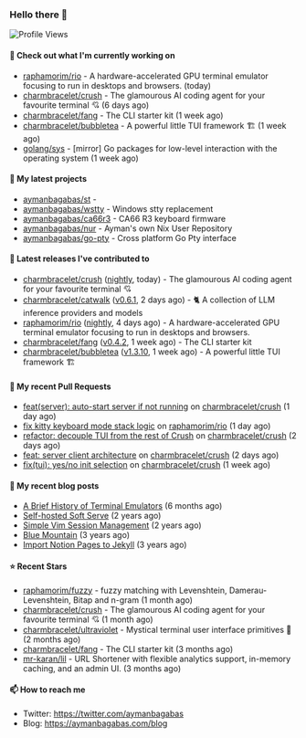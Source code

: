 ### Hello there 👋

![Profile Views](https://komarev.com/ghpvc/?username=aymanbagabas&label=PROFILE+VIEWS)

#### 👷 Check out what I'm currently working on

- [raphamorim/rio](https://github.com/raphamorim/rio) - A hardware-accelerated GPU terminal emulator focusing to run in desktops and browsers. (today)
- [charmbracelet/crush](https://github.com/charmbracelet/crush) - The glamourous AI coding agent for your favourite terminal 💘 (6 days ago)
- [charmbracelet/fang](https://github.com/charmbracelet/fang) - The CLI starter kit (1 week ago)
- [charmbracelet/bubbletea](https://github.com/charmbracelet/bubbletea) - A powerful little TUI framework 🏗 (1 week ago)
- [golang/sys](https://github.com/golang/sys) - [mirror] Go packages for low-level interaction with the operating system (1 week ago)

#### 🌱 My latest projects

- [aymanbagabas/st](https://github.com/aymanbagabas/st) - 
- [aymanbagabas/wstty](https://github.com/aymanbagabas/wstty) - Windows stty replacement
- [aymanbagabas/ca66r3](https://github.com/aymanbagabas/ca66r3) - CA66 R3 keyboard firmware
- [aymanbagabas/nur](https://github.com/aymanbagabas/nur) - Ayman&#39;s own Nix User Repository
- [aymanbagabas/go-pty](https://github.com/aymanbagabas/go-pty) - Cross platform Go Pty interface

#### 🔭 Latest releases I've contributed to

- [charmbracelet/crush](https://github.com/charmbracelet/crush) ([nightly](https://github.com/charmbracelet/crush/releases/tag/nightly), today) - The glamourous AI coding agent for your favourite terminal 💘
- [charmbracelet/catwalk](https://github.com/charmbracelet/catwalk) ([v0.6.1](https://github.com/charmbracelet/catwalk/releases/tag/v0.6.1), 2 days ago) - 🐈 A collection of LLM inference providers and models 
- [raphamorim/rio](https://github.com/raphamorim/rio) ([nightly](https://github.com/raphamorim/rio/releases/tag/nightly), 4 days ago) - A hardware-accelerated GPU terminal emulator focusing to run in desktops and browsers.
- [charmbracelet/fang](https://github.com/charmbracelet/fang) ([v0.4.2](https://github.com/charmbracelet/fang/releases/tag/v0.4.2), 1 week ago) - The CLI starter kit
- [charmbracelet/bubbletea](https://github.com/charmbracelet/bubbletea) ([v1.3.10](https://github.com/charmbracelet/bubbletea/releases/tag/v1.3.10), 1 week ago) - A powerful little TUI framework 🏗

#### 🔨 My recent Pull Requests

- [feat(server): auto-start server if not running](https://github.com/charmbracelet/crush/pull/1121) on [charmbracelet/crush](https://github.com/charmbracelet/crush) (1 day ago)
- [fix kitty keyboard mode stack logic](https://github.com/raphamorim/rio/pull/1309) on [raphamorim/rio](https://github.com/raphamorim/rio) (1 day ago)
- [refactor: decouple TUI from the rest of Crush](https://github.com/charmbracelet/crush/pull/1113) on [charmbracelet/crush](https://github.com/charmbracelet/crush) (2 days ago)
- [feat: server client architecture](https://github.com/charmbracelet/crush/pull/1110) on [charmbracelet/crush](https://github.com/charmbracelet/crush) (2 days ago)
- [fix(tui): yes/no init selection](https://github.com/charmbracelet/crush/pull/1074) on [charmbracelet/crush](https://github.com/charmbracelet/crush) (1 week ago)

#### 📜 My recent blog posts

- [A Brief History of Terminal Emulators](https://aymanbagabas.com/blog/2025/03/11/a-brief-history-of-terminal-emulators.html) (6 months ago)
- [Self-hosted Soft Serve](https://aymanbagabas.com/blog/2023/04/28/self-hosted-soft-serve.html) (2 years ago)
- [Simple Vim Session Management](https://aymanbagabas.com/blog/2023/04/13/simple-vim-session-management.html) (2 years ago)
- [Blue Mountain](https://aymanbagabas.com/blog/2022/06/02/blue-mountain.html) (3 years ago)
- [Import Notion Pages to Jekyll](https://aymanbagabas.com/blog/2022/03/29/import-notion-pages-to-jekyll.html) (3 years ago)

#### ⭐ Recent Stars

- [raphamorim/fuzzy](https://github.com/raphamorim/fuzzy) - fuzzy matching with Levenshtein, Damerau-Levenshtein, Bitap and n-gram (1 month ago)
- [charmbracelet/crush](https://github.com/charmbracelet/crush) - The glamourous AI coding agent for your favourite terminal 💘 (1 month ago)
- [charmbracelet/ultraviolet](https://github.com/charmbracelet/ultraviolet) - Mystical terminal user interface primitives 🌈 (2 months ago)
- [charmbracelet/fang](https://github.com/charmbracelet/fang) - The CLI starter kit (3 months ago)
- [mr-karan/lil](https://github.com/mr-karan/lil) - URL Shortener with flexible analytics support, in-memory caching, and an admin UI. (3 months ago)

#### 📫 How to reach me

- Twitter: https://twitter.com/aymanbagabas
- Blog: https://aymanbagabas.com/blog
